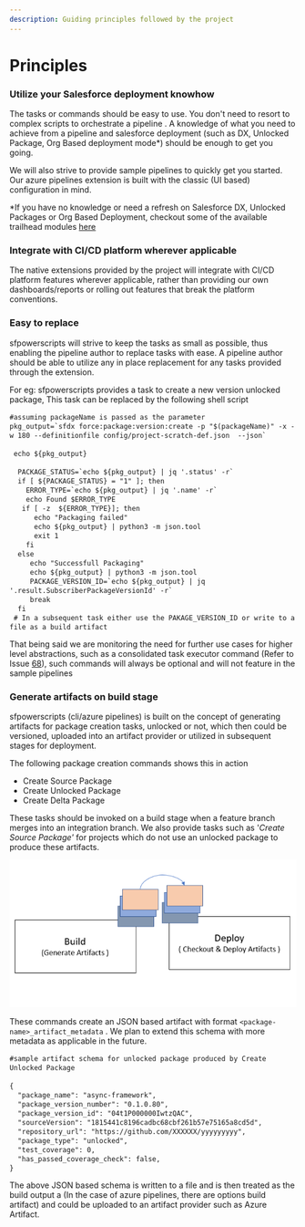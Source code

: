 ```yaml
---
description: Guiding principles followed by the project
---
```


# Principles

### Utilize your Salesforce deployment knowhow

The tasks or commands should be easy to use.  You don't need to resort to complex scripts to orchestrate a pipeline . A knowledge of what you need to achieve from a pipeline and salesforce deployment \(such as DX, Unlocked Package, Org Based deployment mode\*\) should be enough to get you going.

We will also strive to provide sample pipelines to quickly get you started. Our azure pipelines extension is built with the classic \(UI based\) configuration in mind.

\*If you have no knowledge or need a refresh on Salesforce DX, Unlocked Packages or Org Based Deployment, checkout some of the available trailhead modules [here](https://trailhead.salesforce.com/en/users/azlam/trailmixes/salesforce-dx)

### Integrate with CI/CD platform wherever applicable

The native extensions provided by the project will integrate with CI/CD platform features wherever applicable, rather than providing our own dashboards/reports or rolling out features that break the platform conventions.

### Easy to replace

sfpowerscripts will strive to keep the tasks as small as possible, thus enabling the pipeline author to replace tasks with ease. A pipeline author should be able to utilize any in place replacement for any tasks provided through the extension.

For eg: sfpowerscripts provides a task to create a new version unlocked package, This task can be replaced by the following shell script

```text
#assuming packageName is passed as the parameter
pkg_output=`sfdx force:package:version:create -p "$(packageName)" -x -w 180 --definitionfile config/project-scratch-def.json  --json`

 echo ${pkg_output}
  
  PACKAGE_STATUS=`echo ${pkg_output} | jq '.status' -r`
  if [ ${PACKAGE_STATUS} = "1" ]; then
    ERROR_TYPE=`echo ${pkg_output} | jq '.name' -r`
    echo Found $ERROR_TYPE
   if [ -z  ${ERROR_TYPE}]; then
      echo "Packaging failed"
      echo ${pkg_output} | python3 -m json.tool
      exit 1
    fi
  else
     echo "Successfull Packaging"
     echo ${pkg_output} | python3 -m json.tool
     PACKAGE_VERSION_ID=`echo ${pkg_output} | jq '.result.SubscriberPackageVersionId' -r`
     break
  fi
 # In a subsequent task either use the PAKAGE_VERSION_ID or write to a file as a build artifact
```

That being said we are monitoring the need for further use cases for higher level abstractions, such as a consolidated task executor command \(Refer to Issue [68](https://github.com/Accenture/sfpowerscripts/issues/68)\), such commands will always be optional and will not feature in the sample pipelines

### Generate artifacts on build stage

sfpowerscripts \(cli/azure pipelines\) is built on the concept of generating artifacts for package creation tasks, unlocked or not, which then could be versioned, uploaded into an artifact provider or utilized in subsequent stages for deployment. 

The following package creation commands shows this in action

* Create Source Package
* Create Unlocked Package
* Create Delta Package

These tasks should be invoked on a build stage when a feature branch merges into an integration branch.  We also provide tasks such as '_Create Source Package'_  for projects which do not use an unlocked package to produce these artifacts.

![Use of artifacts across different stages](.gitbook/assets/build-deploy.png)

These commands create an JSON based artifact with format `<package-name>_artifact_metadata` . We plan to extend this schema with more metadata as applicable in the future.

```text
#sample artifact schema for unlocked package produced by Create Unlocked Package

{
  "package_name": "async-framework",
  "package_version_number": "0.1.0.80",
  "package_version_id": "04t1P000000IwtzQAC",
  "sourceVersion": "1815441c8196cadbc68cbf261b57e75165a8cd5d",
  "repository_url": "https://github.com/XXXXXX/yyyyyyyyy",
  "package_type": "unlocked",
  "test_coverage": 0,
  "has_passed_coverage_check": false,
}

```

The above JSON based schema is written to a file and is then treated as the build output a \(In the case of azure pipelines, there are options build artifact\) and could be uploaded to an artifact provider such as Azure Artifact.

